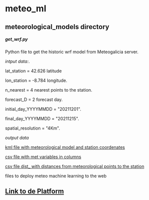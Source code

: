 # meteo_ml
## **meteorological_models directory**
##### get_wrf.py
Python file to get the historic wrf model from Meteogalicia server.

*intput data:*.

lat_station = 42.626  latitude

lon_station = -8.784  longitude.

n_nearest =  4  nearest points to the station.

forecast_D = 2 forecast day.

initial_day_YYYYMMDD = "20211201".

final_day_YYYYMMDD = "20211215".

spatial_resolution = "4Km".

*output data*

[kml file with meteorological model and station coordenates](https://github.com/granantuin/meteo_ml/blob/main/meteorological_models/lat42.58lon-8.8046p4R4KmD1.csv)

[csv file with met variables in columns](https://github.com/granantuin/meteo_ml/blob/main/meteorological_models/lat42.58lon-8.8046p4R4KmD1.csv)

[csv file dist_ with distances from meteorological points to the station](https://github.com/granantuin/meteo_ml/blob/main/meteorological_models/lat42.58lon-8.8046p4R4KmD1.csv)



files to deploy meteo machine learning to the web
## [Link to de Platform](https://share.streamlit.io/granantuin/meteo_ml/main/operational_st.py)
